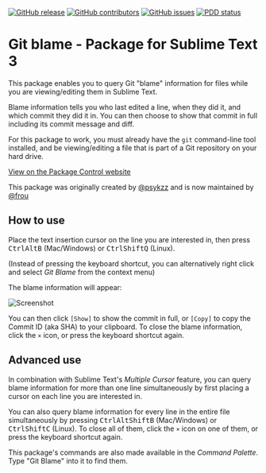 [![GitHub release](https://img.shields.io/github/release/frou/st3-gitblame.svg)](https://github.com/frou/st3-gitblame/releases)
[![GitHub contributors](https://img.shields.io/github/contributors/frou/st3-gitblame.svg)](https://github.com/frou/st3-gitblame/graphs/contributors)
[![GitHub issues](https://img.shields.io/github/issues/frou/st3-gitblame.svg)](https://github.com/frou/st3-gitblame/issues)
[![PDD status](http://www.0pdd.com/svg?name=frou/st3-gitblame)](http://www.0pdd.com/p?name=frou/st3-gitblame)

# Git blame - Package for Sublime Text 3

This package enables you to query Git "blame" information for files while you are viewing/editing them in Sublime Text.

Blame information tells you who last edited a line, when they did it, and which commit they did it in. You can then choose to show that commit in full including its commit message and diff.

For this package to work, you must already have the `git` command-line tool installed, and be viewing/editing a file that is part of a Git repository on your hard drive.

[View on the Package Control website](https://packagecontrol.io/packages/Git%20blame)

This package was originally created by [@psykzz](https://github.com/psykzz) and is now maintained by [@frou](https://github.com/frou)

## How to use

Place the text insertion cursor on the line you are interested in, then press <kbd>Ctrl</kbd><kbd>Alt</kbd><kbd>B</kbd> (Mac/Windows) or <kbd>Ctrl</kbd><kbd>Shift</kbd><kbd>Q</kbd> (Linux).

(Instead of pressing the keyboard shortcut, you can alternatively right click and select *Git Blame* from the context menu)

The blame information will appear:

![Screenshot](https://raw.githubusercontent.com/frou/st3-gitblame/master/screenshot.png)

You can then click `[Show]` to show the commit in full, or `[Copy]` to copy the Commit ID (aka SHA) to your clipboard. To close the blame information, click the `×` icon, or press the keyboard shortcut again.

## Advanced use

In combination with Sublime Text's *Multiple Cursor* feature, you can query blame information for more than one line simultaneously by first placing a cursor on each line you are interested in.

You can also query blame information for every line in the entire file simultaneously by pressing <kbd>Ctrl</kbd><kbd>Alt</kbd><kbd>Shift</kbd><kbd>B</kbd> (Mac/Windows) or <kbd>Ctrl</kbd><kbd>Shift</kbd><kbd>C</kbd> (Linux). To close all of them, click the `×` icon on one of them, or press the keyboard shortcut again.

This package's commands are also made available in the *Command Palette*. Type "Git Blame" into it to find them.

